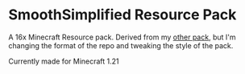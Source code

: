 # SmoothSimplified Resource Pack
 A 16x Minecraft Resource pack. Derived from my [other pack](https://github.com/anventia/MinecraftResourcePack_16x), but I'm changing the format of the repo and tweaking the style of the pack.

 Currently made for Minecraft 1.21
